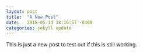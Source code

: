 ```yaml
---
layout: post
title:  "A New Post"
date:   2018-05-14 18:16:57 -0400
categories: jekyll update
---
```


This is just a new post to test out if this is still working. 